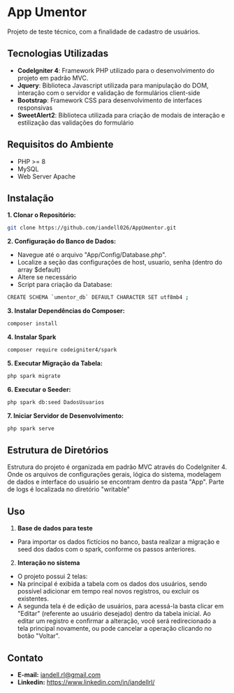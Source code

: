 # App Umentor
Projeto de teste técnico, com a finalidade de cadastro de usuários.

## Tecnologias Utilizadas
- **CodeIgniter 4**: Framework PHP utilizado para o desenvolvimento do projeto em padrão MVC.
- **Jquery**: Biblioteca Javascript utilizada para manipulação do DOM, interação com o servidor e validação de formulários client-side
- **Bootstrap**: Framework CSS para desenvolvimento de interfaces responsivas
- **SweetAlert2**: Biblioteca utilizada para criação de modais de interação e estilização das validações do formulário

## Requisitos do Ambiente
- PHP >= 8
- MySQL
- Web Server Apache

## Instalação
**1. Clonar o Repositório:**
```bash
git clone https://github.com/iandell026/AppUmentor.git
```

**2. Configuração do Banco de Dados:**
- Navegue até o arquivo "App/Config/Database.php".
- Localize a seção das configurações de host, usuario, senha (dentro do array $default)
- Altere se necessário
- Script para criação da Database:
```bash
CREATE SCHEMA `umentor_db` DEFAULT CHARACTER SET utf8mb4 ;
```

**3. Instalar Dependências do Composer:**
```bash
composer install
```

**4. Instalar Spark**
```bash
composer require codeigniter4/spark
```

**5. Executar Migração da Tabela:**
```bash
php spark migrate
```

**6. Executar o Seeder:**
```bash
php spark db:seed DadosUsuarios
```

**7. Iniciar Servidor de Desenvolvimento:**
```bash
php spark serve
```

## Estrutura de Diretórios
Estrutura do projeto é organizada em padrão MVC através do CodeIgniter 4. Onde os arquivos de configurações gerais, lógica do sistema, modelagem de dados e interface do usuário se encontram dentro da pasta "App". Parte de logs é localizada no diretório "writable"

## Uso
1. **Base de dados para teste** 
- Para importar os dados fictícios no banco, basta realizar a migração e seed dos dados com o spark, conforme os passos anteriores.
2. **Interação no sistema** 
- O projeto possui 2 telas:
- Na principal é exibida a tabela com os dados dos usuários, sendo possível adicionar em tempo real novos registros, ou excluir os existentes.
- A segunda tela é de edição de usuários, para acessá-la basta clicar em "Editar" (referente ao usuário desejado) dentro da tabela inicial. Ao editar um registro e confirmar a alteração, você será redirecionado a tela principal novamente, ou pode cancelar a operação clicando no botão "Voltar".


## Contato
- **E-mail:** iandell.rl@gmail.com
- **Linkedin:** https://www.linkedin.com/in/iandellrl/